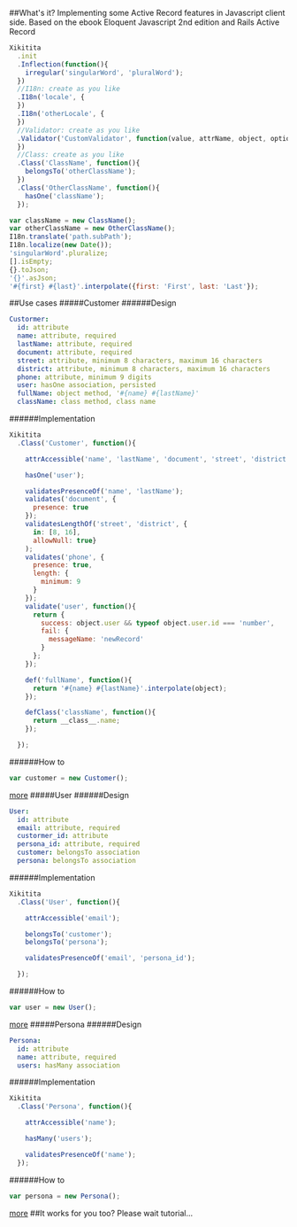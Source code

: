 
##What's it?
Implementing some Active Record features in Javascript client side. Based on the ebook Eloquent Javascript 2nd edition and Rails Active Record
```js
Xikitita
  .init
  .Inflection(function(){
    irregular('singularWord', 'pluralWord');
  })
  //I18n: create as you like
  .I18n('locale', {
  })
  .I18n('otherLocale', {
  })
  //Validator: create as you like
  .Validator('CustomValidator', function(value, attrName, object, options){
  })
  //Class: create as you like
  .Class('ClassName', function(){
    belongsTo('otherClassName');
  })
  .Class('OtherClassName', function(){
    hasOne('className');
  });

var className = new ClassName();
var otherClassName = new OtherClassName();
I18n.translate('path.subPath');
I18n.localize(new Date());
'singularWord'.pluralize;
[].isEmpty;
{}.toJson;
'{}'.asJson;
'#{first} #{last}'.interpolate({first: 'First', last: 'Last'});
```
##Use cases
#####Customer
######Design
```yml
Custormer:
  id: attribute
  name: attribute, required
  lastName: attribute, required
  document: attribute, required
  street: attribute, minimum 8 characters, maximum 16 characters
  district: attribute, minimum 8 characters, maximum 16 characters
  phone: attribute, minimum 9 digits
  user: hasOne association, persisted
  fullName: object method, '#{name} #{lastName}'
  className: class method, class name 
```
######Implementation
```js
Xikitita
  .Class('Customer', function(){

    attrAccessible('name', 'lastName', 'document', 'street', 'district', 'phone');

    hasOne('user');

    validatesPresenceOf('name', 'lastName');
    validates('document', {
      presence: true
    });
    validatesLengthOf('street', 'district', {
      in: [8, 16],
      allowNull: true}
    );
    validates('phone', { 
      presence: true,
      length: {
        minimum: 9
      }
    });
    validate('user', function(){
      return {
        success: object.user && typeof object.user.id === 'number',
        fail: {
          messageName: 'newRecord'
        }
      };
    });

    def('fullName', function(){
      return '#{name} #{lastName}'.interpolate(object);
    });

    defClass('className', function(){
      return __class__.name;
    });

  });
```
######How to
```js
var customer = new Customer();
```
[more](https://github.com/juniormesquitadandao/xikitita/blob/v0.0/spec/models/xikitita_spec.js#L503-L594 "Mocha Test Case")
#####User
######Design
```yml
User:
  id: attribute
  email: attribute, required
  custormer_id: attribute
  persona_id: attribute, required
  customer: belongsTo association
  persona: belongsTo association
```
######Implementation
```js
Xikitita
  .Class('User', function(){

    attrAccessible('email');

    belongsTo('customer');
    belongsTo('persona');

    validatesPresenceOf('email', 'persona_id');

  });
```
######How to
```js
var user = new User();
```
[more](https://github.com/juniormesquitadandao/xikitita/blob/v0.0/spec/models/xikitita_spec.js#L596-L667 "Mocha Test Case")
#####Persona
######Design
```yml
Persona:
  id: attribute
  name: attribute, required
  users: hasMany association
```
######Implementation
```js
Xikitita
  .Class('Persona', function(){

    attrAccessible('name');

    hasMany('users');

    validatesPresenceOf('name');
  });
```
######How to
```js
var persona = new Persona();
```
[more](https://github.com/juniormesquitadandao/xikitita/blob/v0.0/spec/models/xikitita_spec.js#L669-L731 "Mocha Test Case")
##It works for you too?
Please wait tutorial...
